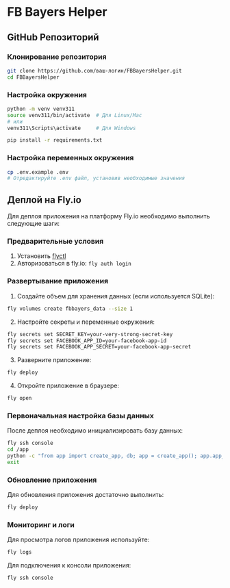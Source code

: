 # FB Bayers Helper

## GitHub Репозиторий

### Клонирование репозитория
```bash
git clone https://github.com/ваш-логин/FBBayersHelper.git
cd FBBayersHelper
```

### Настройка окружения
```bash
python -m venv venv311
source venv311/bin/activate  # Для Linux/Mac
# или
venv311\Scripts\activate     # Для Windows

pip install -r requirements.txt
```

### Настройка переменных окружения
```bash
cp .env.example .env
# Отредактируйте .env файл, установив необходимые значения
```

## Деплой на Fly.io

Для деплоя приложения на платформу Fly.io необходимо выполнить следующие шаги:

### Предварительные условия
1. Установить [flyctl](https://fly.io/docs/hands-on/install-flyctl/)
2. Авторизоваться в fly.io: `fly auth login`

### Развертывание приложения

1. Создайте объем для хранения данных (если используется SQLite):
```bash
fly volumes create fbbayers_data --size 1
```

2. Настройте секреты и переменные окружения:
```bash
fly secrets set SECRET_KEY=your-very-strong-secret-key
fly secrets set FACEBOOK_APP_ID=your-facebook-app-id
fly secrets set FACEBOOK_APP_SECRET=your-facebook-app-secret
```

3. Разверните приложение:
```bash
fly deploy
```

4. Откройте приложение в браузере:
```bash
fly open
```

### Первоначальная настройка базы данных

После деплоя необходимо инициализировать базу данных:

```bash
fly ssh console
cd /app
python -c "from app import create_app, db; app = create_app(); app.app_context().push(); db.create_all()"
exit
```

### Обновление приложения

Для обновления приложения достаточно выполнить:

```bash
fly deploy
```

### Мониторинг и логи

Для просмотра логов приложения используйте:

```bash
fly logs
```

Для подключения к консоли приложения:

```bash
fly ssh console
``` 